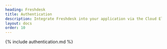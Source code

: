 ```yaml
---
heading: Freshdesk
title: Authentication
description: Integrate Freshdesk into your application via the Cloud Elements APIs.
layout: docs
order: 10
---
```


{% include authentication.md %}

